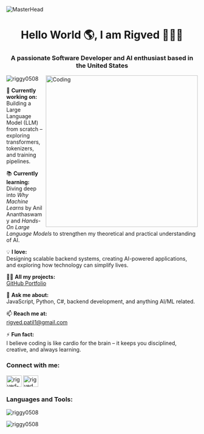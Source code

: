 ![MasterHead](https://indoanalytica.com/static/images/bannerr.gif)
<h1 align="center">Hello World 🌎, I am Rigved 👨🏻‍💻</h1>
<h3 align="center">A passionate Software Developer and AI enthusiast based in the United States</h3>
<img align="right" alt="Coding" width="400" src="https://cdn.dribbble.com/users/1910217/screenshots/5425631/media/a1b2c7acf2cfb626551cdf5fd3a7ee08.gif">

<p align="left"> <img src="https://komarev.com/ghpvc/?username=riggy0508&label=Profile%20views&color=0e75b6&style=flat" alt="riggy0508" /> </p>

🔭 **Currently working on:**  
Building a Large Language Model (LLM) from scratch – exploring transformers, tokenizers, and training pipelines.

📚 **Currently learning:**  
Diving deep into *Why Machine Learns* by Anil Ananthaswamy and *Hands-On Large Language Models* to strengthen my theoretical and practical understanding of AI.

💡 **I love:**  
Designing scalable backend systems, creating AI-powered applications, and exploring how technology can simplify lives.

👨‍💻 **All my projects:**  
[GitHub Portfolio](https://github.com/Riggy0508)

💬 **Ask me about:**  
JavaScript, Python, C#, backend development, and anything AI/ML related.

📫 **Reach me at:**  
rigved.patil1@gmail.com

⚡ **Fun fact:**  
I believe coding is like cardio for the brain – it keeps you disciplined, creative, and always learning.

<h3 align="left">Connect with me:</h3>
<p align="left">
<a href="https://linkedin.com/in/rigved-patil/" target="blank"><img align="center" src="https://raw.githubusercontent.com/rahuldkjain/github-profile-readme-generator/master/src/images/icons/Social/linked-in-alt.svg" alt="rigved-patil/" height="30" width="40" /></a>
<a href="https://www.leetcode.com/rigved_25" target="blank"><img align="center" src="https://raw.githubusercontent.com/rahuldkjain/github-profile-readme-generator/master/src/images/icons/Social/leet-code.svg" alt="rigved_25" height="30" width="40" /></a>
</p>

<h3 align="left">Languages and Tools:</h3>
<!-- Keep your existing language and tools section here -->

<p><img align="center" src="https://github-readme-stats.vercel.app/api/top-langs?username=riggy0508&show_icons=true&locale=en&layout=compact" alt="riggy0508" /></p>

<p><img align="center" src="https://github-readme-streak-stats.herokuapp.com/?user=riggy0508&" alt="riggy0508" /></p>
